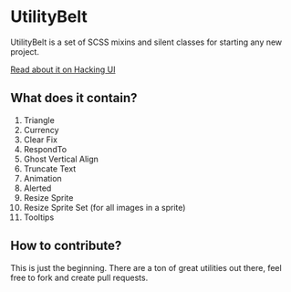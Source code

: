 UtilityBelt
===========

UtilityBelt is a set of SCSS mixins and silent classes for starting any new project.

[Read about it on Hacking UI](http://hackingui.com/front-end/10-best-scss-utilities/)

What does it contain?
-----------

1. Triangle
2. Currency
3. Clear Fix
4. RespondTo
5. Ghost Vertical Align
6. Truncate Text
7. Animation
8. Alerted
9. Resize Sprite
10. Resize Sprite Set (for all images in a sprite)
10. Tooltips

How to contribute?
-----------

This is just the beginning. There are a ton of great utilities out there, feel free to fork and create pull requests.